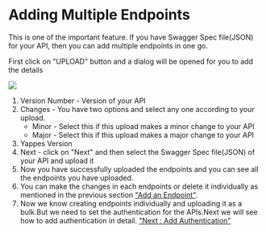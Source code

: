 



# Adding Multiple Endpoints

This is one of the important feature. If you have Swagger Spec
file(JSON) for your API, then you can add multiple endpoints in one go.

First click on \"UPLOAD\" button and a dialog will be opened for you to
add the details

![](../images/add_api/swagger1_update.png)

1.  Version Number - Version of your API
2.  Changes - You have two options and select any one according to your
    upload.
    -   Minor - Select this if this upload makes a minor change to your
        API
    -   Major - Select this if this upload makes a major change to your
        API
3.  Yappes Version
4.  Next - click on \"Next\" and then select the Swagger Spec file(JSON)
    of your API and upload it
5.  Now you have successfully uploaded the endpoints and you can see all
    the endpoints you have uploaded.
6.  You can make the changes in each endpoints or delete it individually
    as mentioned in the previous section [\"Add an
    Endpoint\"](addendpoint).
7.  Now we know creating endpoints individually and uploading it as a
    bulk.But we need to set the authentication for the APIs.Next we will
    see how to add authentication in detail. [\"Next : Add
    Authentication\"](addauth_new)




